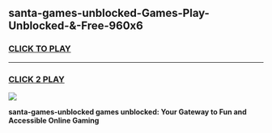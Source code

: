 
## santa-games-unblocked-Games-Play-Unblocked-&-Free-960x6
<h3>
<a href="https://premium76.site?title=santa-games-unblocked&ref=24A">CLICK TO PLAY</a></h3>
<hr>

<h3>
<a href="https://premium76.site?title=santa-games-unblocked&ref=24A">CLICK 2 PLAY</a>
  
</h3>

<a href="https://premium76.site?title=santa-games-unblocked&ref=24A"><img src="https://clearcache.store/games.png"></a>


**santa-games-unblocked games unblocked: Your Gateway to Fun and Accessible Online Gaming**
